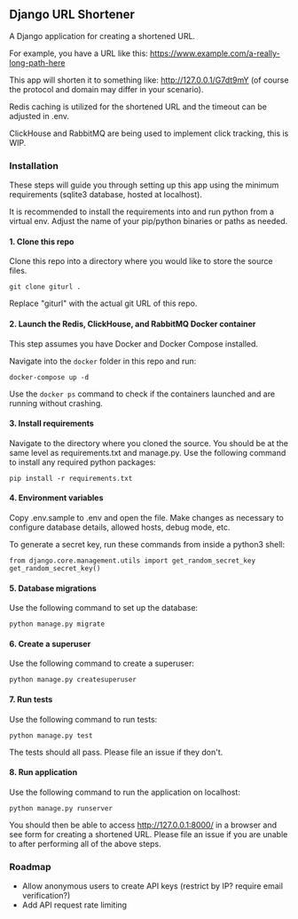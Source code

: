 ## Django URL Shortener

A Django application for creating a shortened URL.

For example, you have a URL like this: https://www.example.com/a-really-long-path-here

This app will shorten it to something like: http://127.0.0.1/G7dt9mY (of course the protocol and domain may differ in your scenario).

Redis caching is utilized for the shortened URL and the timeout can be adjusted in .env.

ClickHouse and RabbitMQ are being used to implement click tracking, this is WIP.

### Installation

These steps will guide you through setting up this app using the minimum requirements (sqlite3 database, hosted at localhost).

It is recommended to install the requirements into and run python from a virtual env. Adjust the name of your pip/python binaries or paths as needed.

#### 1. Clone this repo

Clone this repo into a directory where you would like to store the source files.

`git clone giturl .`

Replace "giturl" with the actual git URL of this repo.

#### 2. Launch the Redis, ClickHouse, and RabbitMQ Docker container

This step assumes you have Docker and Docker Compose installed.

Navigate into the `docker` folder in this repo and run:

`docker-compose up -d`

Use the `docker ps` command to check if the containers launched and are running without crashing.

#### 3. Install requirements

Navigate to the directory where you cloned the source. You should be at the same level as requirements.txt and manage.py. Use the following command to install any required python packages:

`pip install -r requirements.txt`

#### 4. Environment variables

Copy .env.sample to .env and open the file. Make changes as necessary to configure database details, allowed hosts, debug mode, etc. 

To generate a secret key, run these commands from inside a python3 shell:

```
from django.core.management.utils import get_random_secret_key
get_random_secret_key()
```

#### 5. Database migrations

Use the following command to set up the database:

`python manage.py migrate`

#### 6. Create a superuser

Use the following command to create a superuser:

`python manage.py createsuperuser`

#### 7. Run tests

Use the following command to run tests:

`python manage.py test`

The tests should all pass. Please file an issue if they don't.

#### 8. Run application

Use the following command to run the application on localhost:

`python manage.py runserver`

You should then be able to access http://127.0.0.1:8000/ in a browser and see form for creating a shortened URL. Please file an issue if you are unable to after performing all of the above steps.

### Roadmap

- Allow anonymous users to create API keys (restrict by IP? require email verification?)
- Add API request rate limiting
